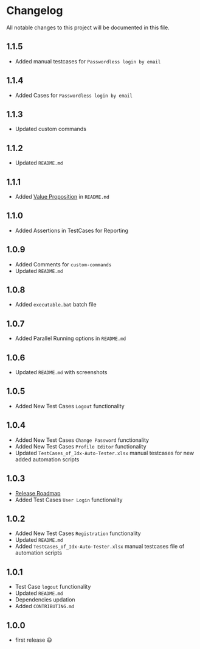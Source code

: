 # Changelog

All notable changes to this project will be documented in this file.

## 1.1.5
- Added manual testcases for `Passwordless login by email`

## 1.1.4
- Added Cases for `Passwordless login by email`

## 1.1.3
- Updated custom commands

## 1.1.2
- Updated `README.md` 

## 1.1.1
- Added [Value Proposition](README.md#user-content-value-Proposition) in `README.md`

## 1.1.0
- Added Assertions in TestCases for Reporting

## 1.0.9
- Added Comments for `custom-commands`
- Updated `README.md`

## 1.0.8 
- Added `executable.bat` batch file   

## 1.0.7
- Added Parallel Running options in `README.md`

## 1.0.6
- Updated `README.md` with screenshots

## 1.0.5
- Added New Test Cases `Logout` functionality

## 1.0.4
- Added New Test Cases `Change Password` functionality
- Added New Test Cases `Profile Editor` functionality
- Updated `TestCases_of_Idx-Auto-Tester.xlsx` manual testcases for new added automation scripts

## 1.0.3
- [Release Roadmap](https://www.loginradius.com/engineering/blog/roadmap-idx-autotester/)
- Added Test Cases `User Login` functionality

## 1.0.2
- Added New Test Cases `Registration` functionality
- Updated `README.md`
- Added `TestCases_of_Idx-Auto-Tester.xlsx` manual testcases file of automation scripts

## 1.0.1
- Test Case `logout` functionality
- Updated `README.md`
- Dependencies updation
- Added `CONTRIBUTING.md`

## 1.0.0
-   first release  😃
